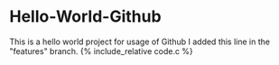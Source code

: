 # Hello-World-Github
This is a hello world project for usage of Github
I added this line in the "features" branch.
{% include_relative code.c %}
